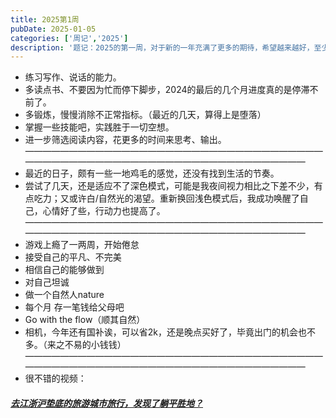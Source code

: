 ```yaml
---
title: 2025第1周
pubDate: 2025-01-05
categories: ['周记','2025']
description: '题记：2025的第一周，对于新的一年充满了更多的期待，希望越来越好，至少要比过去的2024要健康幸福！'
---
```

* 练习写作、说话的能力。
* 多读点书、不要因为忙而停下脚步，2024的最后的几个月进度真的是停滞不前了。
* 多锻炼，慢慢消除不正常指标。（最近的几天，算得上是堕落）
* 掌握一些技能吧，实践胜于一切空想。
* 进一步筛选阅读内容，花更多的时间来思考、输出。
——————————————————————————————————————————————————————————————————
* 最近的日子，颇有一些一地鸡毛的感觉，还没有找到生活的节奏。
* 尝试了几天，还是适应不了深色模式，可能是我夜间视力相比之下差不少，有点吃力；又或许白/自然光的渴望。重新换回浅色模式后，我成功唤醒了自己，心情好了些，行动力也提高了。
——————————————————————————————————————————————————————————————————
* 游戏上瘾了一两周，开始倦怠
* 接受自己的平凡、不完美
* 相信自己的能够做到
* 对自己坦诚
* 做一个自然人nature
* 每个月 存一笔钱给父母吧
* Go with the flow（顺其自然）
* 相机，今年还有国补诶，可以省2k，还是晚点买好了，毕竟出门的机会也不多。（来之不易的小钱钱）
—————————————————————————————————————————————————————————————————— 
* 很不错的视频：
##### [去江浙沪垫底的旅游城市旅行，发现了躺平胜地？](https://www.bilibili.com/video/BV1dsB5YiEAL/?vd_source=531c62d3ae7b4af60528f790c6e49a00)